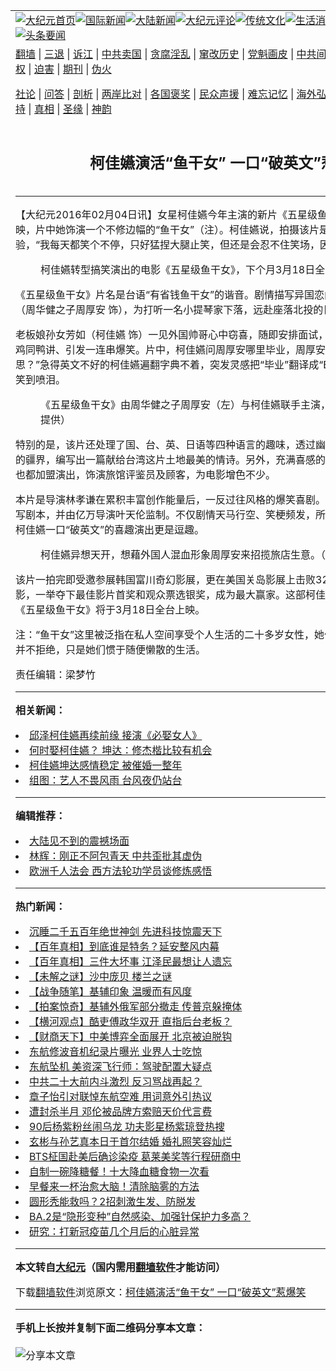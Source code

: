 <a name="1" id="1" target="_blank"></a><span id="1"></span>
<table align=center border="0"><tr><td colspan="2" VALIGN=TOP><a href="https://github.com/pyolwc3608/djy/blob/master/gb/nf1351518.md#1"><img src="https://raw.githubusercontent.com/pyolwc3608/www/master/t/djy/1.jpg" title="大纪元首页" alt="大纪元首页"></a><a href="https://github.com/pyolwc3608/djy/blob/master/gb/n24hr.md#1"><img src="https://raw.githubusercontent.com/pyolwc3608/www/master/t/djy/3.jpg" title="国际新闻" alt="国际新闻"></a><a href="https://github.com/pyolwc3608/djy/blob/master/gb/nsc413.md#1"><img src="https://raw.githubusercontent.com/pyolwc3608/www/master/t/djy/4.jpg" title="大陆新闻" alt="大陆新闻"></a><a href="https://github.com/pyolwc3608/djy/blob/master/gb/news392.md#1"><img src="https://raw.githubusercontent.com/pyolwc3608/www/master/t/djy/5.jpg" title="大纪元评论" alt="大纪元评论"></a><a href="https://github.com/pyolwc3608/djy/blob/master/gb/news2007.md#1"><img src="https://raw.githubusercontent.com/pyolwc3608/www/master/t/djy/6.jpg" title="传统文化" alt="传统文化"></a><a href="https://github.com/pyolwc3608/djy/blob/master/gb/news2008.md#1"><img src="https://raw.githubusercontent.com/pyolwc3608/www/master/t/djy/7.jpg" title="生活消费" alt="生活消费"></a><a href="https://github.com/pyolwc3608/djy/blob/master/gb/ncyule.md#1"><img src="https://raw.githubusercontent.com/pyolwc3608/www/master/t/djy/8.jpg" title="娱乐休闲" alt="娱乐休闲"></a><a href="https://github.com/pyolwc3608/djy/blob/master/gb/nsc1002.md#1"><img src="https://raw.githubusercontent.com/pyolwc3608/www/master/t/djy/9.jpg" title="健康" alt="健康"></a><a href="https://github.com/pyolwc3608/djy/blob/master/gb/nf6092.md#1"><img src="https://raw.githubusercontent.com/pyolwc3608/www/master/t/djy/10a.jpg" title="独家" alt="独家"></a><a href="https://github.com/pyolwc3608/djy/blob/master/gb/nf4514.md#1"><img src="https://raw.githubusercontent.com/pyolwc3608/www/master/t/djy/12a.jpg" title="头条要闻" alt="头条要闻"></a></td></tr>
<tr><td colspan="2" VALIGN=TOP><a target="_blank" href="https://github.com/pyolwc3608/www/blob/master/README.md?zsrh#1">翻墙</a> | <a target="_blank" href="https://github.com/pyolwc3608/djy/blob/master/gb/nf5657.md#1">三退</a> | <a target="_blank" href="https://github.com/pyolwc3608/djy/blob/master/gb/nf6124.md#1">诉江</a> | <a target="_blank" href="https://github.com/pyolwc3608/djy/blob/master/gb/nf1176117.md#1">中共卖国</a> | <a target="_blank" href="https://github.com/pyolwc3608/djy/blob/master/gb/nf5773.md#1">贪腐淫乱</a> | <a target="_blank" href="https://github.com/pyolwc3608/djy/blob/master/gb/nf1176115.md#1">窜改历史</a> | <a target="_blank" href="https://github.com/pyolwc3608/djy/blob/master/gb/nf1176107.md#1">党魁画皮</a> | <a target="_blank" href="https://github.com/pyolwc3608/djy/blob/master/gb/nf1320400.md#1">中共间谍</a> | <a target="_blank" href="https://github.com/pyolwc3608/djy/blob/master/gb/nf1176114.md#1">破坏传统</a> | <a target="_blank" href="https://github.com/pyolwc3608/ntdtv/blob/master/gb/prog447_1.md#1">恶贯满盈</a> | <a target="_blank" href="https://github.com/pyolwc3608/djy/blob/master/gb/ncid278.md#1">人权</a> | <a target="_blank" href="https://github.com/pyolwc3608/djy/blob/master/gb/nf1176111.md#1">迫害</a> | <a target="_blank" href="https://gitlab.com/szzdlab/mh-qikan/blob/master/README.md#1">期刊</a> | <a target="_blank" href="https://github.com/pyolwc3608/djy/blob/master/gb/nf5562.md#1">伪火</a></p><p><a target="_blank" href="https://github.com/pyolwc3608/djy/blob/master/gb/9p.md#1">社论</a> | <a target="_blank" href="https://github.com/pyolwc3608/djy/blob/master/gb/nf4378.md#1">问答</a> | <a target="_blank" href="https://github.com/pyolwc3608/djy/blob/master/gb/nf5792.md#1">剖析</a> | <a target="_blank" href="https://github.com/pyolwc3608/djy/blob/master/gb/nf5735.md#1">两岸比对</a> | <a target="_blank" href="https://github.com/pyolwc3608/djy/blob/master/gb/nf6119.md#1">各国褒奖</a> | <a target="_blank" href="https://github.com/pyolwc3608/djy/blob/master/gb/nf6120.md#1">民众声援</a> | <a target="_blank" href="https://github.com/pyolwc3608/djy/blob/master/gb/nf1188594.md#1">难忘记忆</a> | <a target="_blank" href="https://github.com/pyolwc3608/djy/blob/master/gb/nf3180.md#1">海外弘传</a> | <a target="_blank" href="https://github.com/pyolwc3608/djy/blob/master/gb/nf5410.md#1">万人上访</a> | <a target="_blank" href="https://github.com/pyolwc3608/www/blob/master/README.md?zsrh#1">平台首页</a> | <a target="_blank" href="https://github.com/pyolwc3608/djy/blob/master/gb/nf4386.md#1">支持</a> | <a target="_blank" href="https://github.com/pyolwc3608/djy/blob/master/gb/nf4389.md#1">真相</a> | <a target="_blank" href="https://github.com/pyolwc3608/djy/blob/master/gb/nf5790.md#1">圣缘</a> | <a target="_blank" href="https://github.com/pyolwc3608/djy/blob/master/gb/nf4786.md#1">神韵</a></td></tr>
<tr><td VALIGN=TOP width="626"><h2 align=center>柯佳嬿演活“鱼干女” 一口“破英文”惹爆笑</h2>

<h6></h6>
<hr>
	<p>【大纪元2016年02月04日讯】女星<ahref="https://github.com/pyolwc3608/djy/blob/master/gb/tag/%E6%9F%AF%E4%BD%B3%E5%AC%BF.md#1">柯佳嬿</a>今年主演的新片《五星级鱼干女》即将于下月在台上映，片中她饰演一个不修边幅的“鱼干女”（注）。柯佳嬿说，拍摄该片是她近来最快乐的演出经验，“我每天都笑个不停，只好猛捏大腿止笑，但还是会忍不住笑场，因为实在太好笑了”。<br />
	<figure id="attachment_7285760" aria-describedby="caption-attachment-7285760" style="width: 600px" class="wp-caption aligncenter"><ahref=" https://i.epochtimes.com/assets/uploads/2016/02/1602031057071487-600x400.jpg" target="_blank" rel="noreferrer noopener"></a><figcaption id="caption-attachment-7285760" class="wp-caption-text"><ahref="https://github.com/pyolwc3608/djy/blob/master/gb/tag/%E6%9F%AF%E4%BD%B3%E5%AC%BF.md#1">柯佳嬿</a>转型搞笑演出的电影《五星级鱼干女》，下个月3月18日全台上映。（海鹏提供）</figcaption></figure></p>
<p>《五星级鱼干女》片名是台语“有省钱鱼干女”的谐音。剧情描写异国恋曲，叙述老外背包客Allen（周华健之子周厚安 饰），为打听一名小提琴家下落，远赴座落北投的日式温泉旅店打工换宿。</p>
<p>老板娘孙女芳如（柯佳嬿 饰）一见外国帅哥心中窃喜，随即安排面试，两人却是国语对上英语，鸡同鸭讲、引发一连串爆笑。片中，柯佳嬿问周厚安哪里毕业，周厚安反问她“‘毕业’是什么意思？”急得英文不好的柯佳嬿遍翻字典不着，突发灵感把“毕业”翻译成“Bye-bye school”，让人笑到喷泪。</p>
<figure id="attachment_7285761" aria-describedby="caption-attachment-7285761" style="width: 600px" class="wp-caption aligncenter"><ahref=" https://i.epochtimes.com/assets/uploads/2016/02/1602031056571487-600x400.jpg" target="_blank" rel="noreferrer noopener"></a><figcaption id="caption-attachment-7285761" class="wp-caption-text">《五星级鱼干女》由周华健之子周厚安（左）与柯佳嬿联手主演，很有新鲜感。（海鹏提供）</figcaption></figure>
<p>特别的是，该片还处理了国、台、英、日语等四种语言的趣味，透过幽默风趣的对白、跨越语言的疆界，编写出一篇献给台湾这片土地最美的情诗。另外，充满喜感的廖慧珍、高盟杰、莫允雯也都加盟演出，饰演旅馆评鉴员及顾客，为电影增色不少。</p>
<p>本片是导演林孝谦在累积丰富创作能量后，一反过往风格的爆笑喜剧。他与名编剧吕安弦共同编写剧本，并由亿万导演叶天伦监制。不仅剧情天马行空、笑梗频发，所有演员也戏胞大开，尤其柯佳嬿一口“破英文”的喜趣演出更是逗趣。</p>
<figure id="attachment_7285762" aria-describedby="caption-attachment-7285762" style="width: 600px" class="wp-caption aligncenter"><ahref=" https://i.epochtimes.com/assets/uploads/2016/02/1602031057011487-600x400.jpg" target="_blank" rel="noreferrer noopener"></a><figcaption id="caption-attachment-7285762" class="wp-caption-text">柯佳嬿异想天开，想藉外国人混血形象周厚安来招揽旅店生意。（海鹏提供）</figcaption></figure>
<p>该片一拍完即受邀参展韩国富川奇幻影展，更在美国关岛影展上击败32国、多达200多部的电影，一举夺下最佳影片首奖和观众票选银奖，成为最大赢家。这部柯佳嬿转型搞笑演出的电影《五星级鱼干女》将于3月18日全台上映。</p>
<p>注：“鱼干女”这里被泛指在私人空间享受个人生活的二十多岁女性，她们对于恋爱感到陌生，但并不拒绝，只是她们惯于随便懒散的生活。</p>
<p>责任编辑：梁梦竹</p>
	
<hr>


<strong>相关新闻：</strong>
<li><a href="https://github.com/pyolwc3608/djy/blob/master/gb/15/3/12/n4386191.md#1">邱泽柯佳嬿再续前缘 接演《必娶女人》</a></li>
<li><a href="https://github.com/pyolwc3608/djy/blob/master/gb/15/3/12/n4386217.md#1">何时娶柯佳嬿？ 坤达：修杰楷比较有机会</a></li>
<li><a href="https://github.com/pyolwc3608/djy/blob/master/gb/15/5/9/n4430572.md#1">柯佳嬿坤达感情稳定 被催婚一整年</a></li>
<li><a href="https://github.com/pyolwc3608/djy/blob/master/gb/15/7/11/n4478314.md#1">组图：艺人不畏风雨 台风夜仍站台</a></li>
<hr>


<strong>编辑推荐：</strong>
<li><a href="https://github.com/upjkzu3674/djy/blob/master/gb/13/11/27/n4020290.md?dfh#1" target="_blank">大陆见不到的震撼场面</a></li><li><a href="https://github.com/tsiac2612/djy/blob/master/gb/17/10/29/n9783517.md#1" target="_blank">林辉：刚正不阿包青天  中共歪批其虚伪</a></li><li><a href="https://github.com/tsiac2612/djy/blob/master/gb/19/9/5/n11501516.md#1" target="_blank">欧洲千人法会 西方法轮功学员谈修炼感悟</a></li>
<hr>

<strong>热门新闻：</strong>
<li><a href="https://github.com/eizauy3553/djy/blob/master/gb/22/3/27/n13675586.md#1">沉睡二千五百年绝世神剑  先进科技惊震天下</a></li>
<li><a href="https://github.com/eizauy3553/djy/blob/master/gb/21/12/21/n13451605.md#1">【百年真相】到底谁是特务？延安整风内幕</a></li>
<li><a href="https://github.com/eizauy3553/djy/blob/master/gb/22/3/9/n13632196.md#1">【百年真相】三件大坏事 江泽民最想让人遗忘</a></li>
<li><a href="https://github.com/eizauy3553/djy/blob/master/gb/22/3/24/n13671140.md#1">【未解之谜】沙中庞贝 楼兰之谜</a></li>
<li><a href="https://github.com/eizauy3553/djy/blob/master/gb/22/3/25/n13671775.md#1">【战争随笔】基辅印象 温暖而有风度</a></li>
<li><a href="https://github.com/eizauy3553/djy/blob/master/gb/22/3/31/n13686092.md#1">【拍案惊奇】基辅外俄军部分撤走 传普京躲掩体</a></li>
<li><a href="https://github.com/eizauy3553/djy/blob/master/gb/22/3/31/n13687304.md#1">【横河观点】酷吏傅政华双开 直指后台老板？</a></li>
<li><a href="https://github.com/eizauy3553/djy/blob/master/gb/22/3/31/n13686982.md#1">【财商天下】中美博弈全面展开 北京被迫脱钩</a></li>
<li><a href="https://github.com/eizauy3553/djy/blob/master/gb/22/3/29/n13681599.md#1">东航修波音机纪录片曝光 业界人士吃惊</a></li>
<li><a href="https://github.com/eizauy3553/djy/blob/master/gb/22/3/30/n13683989.md#1">东航坠机 美资深飞行师：驾驶配置大疑点</a></li>
<li><a href="https://github.com/eizauy3553/djy/blob/master/gb/22/3/30/n13682834.md#1">中共二十大前内斗激烈 反习骂战再起？</a></li>
<li><a href="https://github.com/eizauy3553/djy/blob/master/gb/22/3/30/n13684323.md#1">章子怡引对联悼东航空难 用词意外引热议</a></li>
<li><a href="https://github.com/eizauy3553/djy/blob/master/gb/22/3/29/n13681649.md#1">遭封杀半月 邓伦被品牌方索赔天价代言费</a></li>
<li><a href="https://github.com/eizauy3553/djy/blob/master/gb/22/3/30/n13684458.md#1">90后杨紫粉丝闹乌龙 功夫影星杨紫琼登热搜</a></li>
<li><a href="https://github.com/eizauy3553/djy/blob/master/gb/22/3/31/n13685151.md#1">玄彬与孙艺真本日于首尔结婚 婚礼照笑容灿烂</a></li>
<li><a href="https://github.com/eizauy3553/djy/blob/master/gb/22/3/29/n13680133.md#1">BTS柾国赴美后确诊染疫 葛莱美奖等行程研商中</a></li>
<li><a href="https://github.com/eizauy3553/djy/blob/master/gb/22/3/26/n13674661.md#1">自制一碗降糖餐！十大降血糖食物一次看</a></li>
<li><a href="https://github.com/eizauy3553/djy/blob/master/gb/22/3/28/n13677160.md#1">早餐来一杯治愈大脑！清除脑雾的方法</a></li>
<li><a href="https://github.com/eizauy3553/djy/blob/master/gb/22/3/29/n13680153.md#1">圆形秃能救吗？2招刺激生发、防脱发</a></li>
<li><a href="https://github.com/eizauy3553/djy/blob/master/gb/22/3/29/n13680589.md#1">BA.2是“隐形变种”自然感染、加强针保护力多高？</a></li>
<li><a href="https://github.com/eizauy3553/djy/blob/master/gb/22/3/31/n13686139.md#1">研究：打新冠疫苗几个月后的心脏异常</a></li>
<hr>

<strong>本文转自<a href="https://www.epochtimes.com">大纪元</a>（国内需用<a href="https://github.com/pyolwc3608/www/blob/master/README.md#8">翻墙软件</a>才能访问）</strong><p>下载<a href="https://github.com/pyolwc3608/www/blob/master/README.md#8">翻墙软件</a>浏览原文：<a href="https://www.epochtimes.com/gb/16/2/3/n4632658.htm">柯佳嬿演活“鱼干女” 一口“破英文”惹爆笑</a></p><hr>

<strong>手机上长按并复制下面二维码分享本文章：</strong><br><br><img src="https://chart.apis.google.com/chart?cht=qr&chs=240x240&choe=UTF-8&chld=M|2&chl=https://github.com/pyolwc3608/djy/blob/master/gb/16/2/3/n4632658.md%231" title="分享本文章"></td><td VALIGN=TOP><a href="https://github.com/pyolwc3608/djy/blob/master/gb/16/1/21/n4622075.md?dfh#1" target="_blank"><img src="https://raw.githubusercontent.com/pyolwc3608/djy/master/gb/300/wei-f1.jpg" title="中共的伪火骗局"  alt="中共的伪火骗局"></a><br><a href="https://github.com/pyolwc3608/www/blob/master/README.md?dfh#9" target="_blank"><img src="https://raw.githubusercontent.com/pyolwc3608/djy/master/gb/300/yong-h.jpg" title="永恒的见证"  alt="永恒的见证"></a><br><a href="https://github.com/pyolwc3608/djy/blob/master/gb/13/9/29/n3974789.md?dfh#1" target="_blank"><img src="https://raw.githubusercontent.com/pyolwc3608/djy/master/gb/300/shang-lnz.jpg" title="善良女子被中共投男牢"  alt="善良女子被中共投男牢"></a><br><a href="https://github.com/pyolwc3608/djy/blob/master/gb/16/3/16/n4663449.md?dfh#1" target="_blank"><img src="https://raw.githubusercontent.com/pyolwc3608/djy/master/gb/300/huo-z3.jpg" title="警卫目击活摘器官"  alt="警卫目击活摘器官"></a><br><a href="https://github.com/pyolwc3608/djy/blob/master/gb/16/8/7/n8177641.md?dfh#1" target="_blank"><img src="https://raw.githubusercontent.com/pyolwc3608/djy/master/gb/300/huo-z4.jpg" title="证人描述活摘恐怖"  alt="证人描述活摘恐怖"></a><br><a href="https://github.com/pyolwc3608/djy/blob/master/gb/10/4/19/n2881569.md?dfh#1" target="_blank"><img src="https://raw.githubusercontent.com/pyolwc3608/djy/master/gb/300/huo-z1.jpg" title="揭开活摘器官黑幕"  alt="揭开活摘器官黑幕"></a><br><a href="https://github.com/pyolwc3608/djy/blob/master/gb/10/11/7/n3077476.md?dfh#1" target="_blank"><img src="https://raw.githubusercontent.com/pyolwc3608/djy/master/gb/300/ma-ks.jpg" title="马克思的成魔之路"  alt="马克思的成魔之路"></a><br><a href="https://github.com/pyolwc3608/djy/blob/master/gb/14/6/9/n4173977.md?dfh#1" target="_blank"><img src="https://raw.githubusercontent.com/pyolwc3608/djy/master/gb/300/chang-zs.jpg" title="藏字石 蕴天机"  alt="藏字石 蕴天机"></a><br><a href="https://github.com/pyolwc3608/djy/blob/master/gb/18/5/10/n10381511.md?dfh#1" target="_blank"><img src="https://raw.githubusercontent.com/pyolwc3608/djy/master/gb/300/st1.jpg" title="关注三亿人三退"  alt="关注三亿人三退"></a><br><a href="https://github.com/pyolwc3608/djy/blob/master/gb/18/3/21/n10237682.md?dfh#1" target="_blank"><img src="https://raw.githubusercontent.com/pyolwc3608/djy/master/gb/300/jie-t.jpg" title="解体中共复兴中华"  alt="解体中共复兴中华"></a><br><a href="https://github.com/pyolwc3608/djy/blob/master/gb/9/2/9/n2422991.md?dfh#1" target="_blank"><img src="https://raw.githubusercontent.com/pyolwc3608/djy/master/gb/300/gao-zs.jpg" title="中共迫害良心律师"  alt="中共迫害良心律师"></a><br><a href="https://github.com/pyolwc3608/djy/blob/master/gb/18/12/9/n10900044.md?dfh#1" target="_blank"><img src="https://raw.githubusercontent.com/pyolwc3608/djy/master/gb/300/sj1.jpg" title="三百多万人举报江泽民"  alt="三百多万人举报江泽民"></a><br><a href="https://github.com/pyolwc3608/djy/blob/master/gb/18/8/28/n10672014.md?dfh#1" target="_blank"><img src="https://raw.githubusercontent.com/pyolwc3608/djy/master/gb/300/sj2.jpg" title="这些官员为何起诉江泽民"  alt="这些官员为何起诉江泽民"></a><br><a href="https://github.com/pyolwc3608/djy/blob/master/gb/8/12/18/n2367165.md?dfh#1" target="_blank"><img src="https://raw.githubusercontent.com/pyolwc3608/djy/master/gb/300/liangan.jpg" title="海峡两岸的强烈对比"  alt="海峡两岸的强烈对比"></a><br><a href="https://github.com/pyolwc3608/djy/blob/master/gb/15/12/10/n4593139.md?dfh#1" target="_blank"><img src="https://raw.githubusercontent.com/pyolwc3608/djy/master/gb/300/jia-ndzl.jpg" title="加拿大总理的贺信"  alt="加拿大总理的贺信"></a><br><a href="https://github.com/pyolwc3608/djy/blob/master/gb/11/6/17/n3289382.md?dfh#1" target="_blank"><img src="https://raw.githubusercontent.com/pyolwc3608/djy/master/gb/300/xiao-wd.jpg" title="探寻真相兼听则明"  alt="探寻真相兼听则明"></a><br><a href="https://github.com/pyolwc3608/djy/blob/master/gb/18/10/27/n10812623.md?dfh#1" target="_blank"><img src="https://raw.githubusercontent.com/pyolwc3608/djy/master/gb/300/yindu.jpg" title="印度媒体报道东方"  alt="印度媒体报道东方"></a><br><a href="https://github.com/pyolwc3608/djy/blob/master/gb/18/6/9/n10469652.md?dfh#1" target="_blank"><img src="https://raw.githubusercontent.com/pyolwc3608/djy/master/gb/300/xie-j.jpg" title="不一样的海外校园"  alt="不一样的海外校园"></a><br><a href="https://github.com/pyolwc3608/djy/blob/master/gb/7/4/5/n1669415.md?dfh#1" target="_blank"><img src="https://raw.githubusercontent.com/pyolwc3608/djy/master/gb/300/li-up.jpg" title="从大师到徒弟的传奇"  alt="从大师到徒弟的传奇"></a><br><a href="https://github.com/pyolwc3608/djy/blob/master/gb/17/5/26/n9191512.md?dfh#1" target="_blank"><img src="https://raw.githubusercontent.com/pyolwc3608/djy/master/gb/300/zfl2.jpg" title="亿万人与东方一本奇书"  alt="亿万人与东方一本奇书"></a><br><a href="https://github.com/pyolwc3608/djy/blob/master/gb/13/11/27/n4020290.md?dfh#1" target="_blank"><img src="https://raw.githubusercontent.com/pyolwc3608/djy/master/gb/300/zhen-h.jpg" title="大陆见不到的震撼场面"  alt="大陆见不到的震撼场面"></a><br><a href="https://github.com/pyolwc3608/djy/blob/master/gb/15/7/17/n4482910.md?dfh#1" target="_blank"><img src="https://raw.githubusercontent.com/pyolwc3608/djy/master/gb/300/dalu-sk.jpg" title="人心向善 大陆当初盛况"  alt="人心向善 大陆当初盛况"></a><br><a href="https://github.com/pyolwc3608/djy/blob/master/gb/19/1/5/n10955468.md?dfh#1" target="_blank"><img src="https://raw.githubusercontent.com/pyolwc3608/djy/master/gb/300/zfl1.jpg" title="追寻真理 这书讲什么"  alt="追寻真理 这书讲什么"></a><br><a href="https://github.com/pyolwc3608/www/blob/master/README.md?dfh#1" target="_blank"><img src="https://raw.githubusercontent.com/pyolwc3608/djy/master/gb/300/fq1.jpg" title="下载免费翻墙软件"  alt="下载免费翻墙软件"></a><br></td></tr></table>
